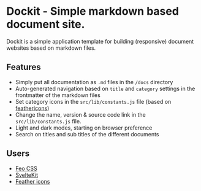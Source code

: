 # Dockit - Simple markdown based document site.

Dockit is a simple application template for building (responsive) document websites based on markdown files.

## Features

- Simply put all documentation as `.md` files in the `/docs` directory
- Auto-generated navigation based on `title` and `category` settings in the frontmatter of the markdown files
- Set category icons in the `src/lib/constants.js` file (based on [feathericons](https://feathericons.com))
- Change the name, version & source code link in the `src/lib/constants.js` file.
- Light and dark modes, starting on browser preference
- Search on titles and sub titles of the different documents

## Users

- [Feo CSS](https://github.com/crinklesio/feo-css)
- [SvelteKit](https://kit.svelte.dev)
- [Feather icons](https://feathericons.com)
